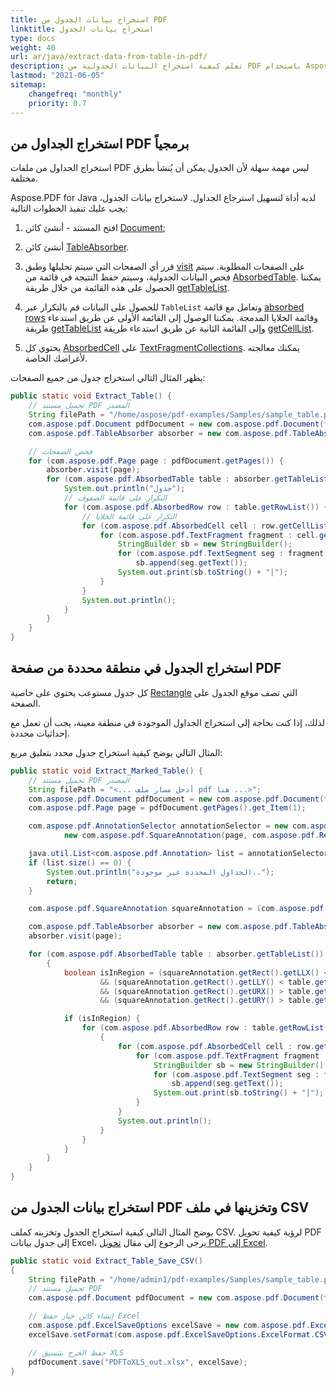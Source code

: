 ```yaml
---
title: استخراج بيانات الجدول من PDF 
linktitle: استخراج بيانات الجدول 
type: docs
weight: 40
url: ar/java/extract-data-from-table-in-pdf/
description: تعلم كيفية استخراج البيانات الجدولية من PDF باستخدام Aspose.PDF for Java
lastmod: "2021-06-05"
sitemap:
    changefreq: "monthly"
    priority: 0.7
---
```


## استخراج الجداول من PDF برمجياً

استخراج الجداول من ملفات PDF ليس مهمة سهلة لأن الجدول يمكن أن يُنشأ بطرق مختلفة.

Aspose.PDF for Java لديه أداة لتسهيل استرجاع الجداول. لاستخراج بيانات الجدول، يجب عليك تنفيذ الخطوات التالية:

1. افتح المستند - أنشئ كائن [Document](https://reference.aspose.com/pdf/java/com.aspose.pdf/Document);
1. أنشئ كائن [TableAbsorber](https://reference.aspose.com/pdf/java/com.aspose.pdf/tableabsorber).

1. قرر أي الصفحات التي سيتم تحليلها وطبق [visit](https://reference.aspose.com/pdf/java/com.aspose.pdf/TableAbsorber#visit-com.aspose.pdf.Page-) على الصفحات المطلوبة. سيتم فحص البيانات الجدولية، وسيتم حفظ النتيجة في قائمة من [AbsorbedTable](https://reference.aspose.com/pdf/java/com.aspose.pdf/AbsorbedTable). يمكننا الحصول على هذه القائمة من خلال طريقة [getTableList](https://reference.aspose.com/pdf/java/com.aspose.pdf/TableAbsorber#getTableList--).

2. للحصول على البيانات قم بالتكرار عبر `TableList` وتعامل مع قائمة [absorbed rows](https://reference.aspose.com/pdf/java/com.aspose.pdf/AbsorbedRow) وقائمة الخلايا المدمجة. يمكننا الوصول إلى القائمة الأولى عن طريق استدعاء طريقة [getTableList](https://reference.aspose.com/pdf/java/com.aspose.pdf/TableAbsorber#getTableList--) وإلى القائمة الثانية عن طريق استدعاء طريقة [getCellList](https://reference.aspose.com/pdf/java/com.aspose.pdf/AbsorbedRow#getCellList--).

1. يحتوي كل [AbsorbedCell](https://reference.aspose.com/pdf/java/com.aspose.pdf/AbsorbedCell) على [TextFragmentCollections](https://reference.aspose.com/pdf/java/com.aspose.pdf/TextFragmentCollection). يمكنك معالجته لأغراضك الخاصة.

يظهر المثال التالي استخراج جدول من جميع الصفحات:

```java
public static void Extract_Table() {
    // تحميل مستند PDF المصدر
    String filePath = "/home/aspose/pdf-examples/Samples/sample_table.pdf";
    com.aspose.pdf.Document pdfDocument = new com.aspose.pdf.Document(filePath);
    com.aspose.pdf.TableAbsorber absorber = new com.aspose.pdf.TableAbsorber();

    // فحص الصفحات
    for (com.aspose.pdf.Page page : pdfDocument.getPages()) {
        absorber.visit(page);
        for (com.aspose.pdf.AbsorbedTable table : absorber.getTableList()) {
            System.out.println("جدول");
            // التكرار على قائمة الصفوف
            for (com.aspose.pdf.AbsorbedRow row : table.getRowList()) {
                // التكرار على قائمة الخلايا
                for (com.aspose.pdf.AbsorbedCell cell : row.getCellList()) {
                    for (com.aspose.pdf.TextFragment fragment : cell.getTextFragments()) {
                        StringBuilder sb = new StringBuilder();
                        for (com.aspose.pdf.TextSegment seg : fragment.getSegments())
                            sb.append(seg.getText());
                        System.out.print(sb.toString() + "|");
                    }
                }
                System.out.println();
            }
        }
    }
}
```


## استخراج الجدول في منطقة محددة من صفحة PDF

كل جدول مستوعب يحتوي على خاصية [Rectangle](https://reference.aspose.com/pdf/java/com.aspose.pdf/AbsorbedTable#getRectangle--) التي تصف موقع الجدول على الصفحة.

لذلك، إذا كنت بحاجة إلى استخراج الجداول الموجودة في منطقة معينة، يجب أن تعمل مع إحداثيات محددة.

المثال التالي يوضح كيفية استخراج جدول محدد بتعليق مربع:

```java
public static void Extract_Marked_Table() {
    // تحميل مستند PDF المصدر
    String filePath = "<... أدخل مسار ملف pdf هنا ...>";
    com.aspose.pdf.Document pdfDocument = new com.aspose.pdf.Document(filePath);
    com.aspose.pdf.Page page = pdfDocument.getPages().get_Item(1);

    com.aspose.pdf.AnnotationSelector annotationSelector = new com.aspose.pdf.AnnotationSelector(
            new com.aspose.pdf.SquareAnnotation(page, com.aspose.pdf.Rectangle.getTrivial()));

    java.util.List<com.aspose.pdf.Annotation> list = annotationSelector.getSelected();
    if (list.size() == 0) {
        System.out.println("الجداول المحددة غير موجودة..");
        return;
    }

    com.aspose.pdf.SquareAnnotation squareAnnotation = (com.aspose.pdf.SquareAnnotation) list.get(0);

    com.aspose.pdf.TableAbsorber absorber = new com.aspose.pdf.TableAbsorber();
    absorber.visit(page);

    for (com.aspose.pdf.AbsorbedTable table : absorber.getTableList()) {
        {
            boolean isInRegion = (squareAnnotation.getRect().getLLX() < table.getRectangle().getLLX())
                    && (squareAnnotation.getRect().getLLY() < table.getRectangle().getLLY())
                    && (squareAnnotation.getRect().getURX() > table.getRectangle().getURX())
                    && (squareAnnotation.getRect().getURY() > table.getRectangle().getURY());

            if (isInRegion) {
                for (com.aspose.pdf.AbsorbedRow row : table.getRowList()) {
                    {
                        for (com.aspose.pdf.AbsorbedCell cell : row.getCellList()) {
                            for (com.aspose.pdf.TextFragment fragment : cell.getTextFragments()) {
                                StringBuilder sb = new StringBuilder();
                                for (com.aspose.pdf.TextSegment seg : fragment.getSegments())
                                    sb.append(seg.getText());
                                System.out.print(sb.toString() + "|");
                            }
                        }
                        System.out.println();
                    }
                }
            }
        }
    }
}
```


## استخراج بيانات الجدول من PDF وتخزينها في ملف CSV

يوضح المثال التالي كيفية استخراج الجدول وتخزينه كملف CSV.
لرؤية كيفية تحويل PDF إلى جدول بيانات Excel، يرجى الرجوع إلى مقال [تحويل PDF إلى Excel](/pdf/java/convert-pdf-to-excel/).

```java
public static void Extract_Table_Save_CSV()
{
    String filePath = "/home/admin1/pdf-examples/Samples/sample_table.pdf";
    // تحميل مستند PDF
    com.aspose.pdf.Document pdfDocument = new com.aspose.pdf.Document(filePath);

    // إنشاء كائن خيار حفظ Excel
    com.aspose.pdf.ExcelSaveOptions excelSave = new com.aspose.pdf.ExcelSaveOptions();
    excelSave.setFormat(com.aspose.pdf.ExcelSaveOptions.ExcelFormat.CSV);

    // حفظ الخرج بتنسيق XLS
    pdfDocument.save("PDFToXLS_out.xlsx", excelSave);
}
```